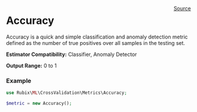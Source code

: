 <span style="float:right;"><a href="https://github.com/RubixML/RubixML/blob/master/src/CrossValidation/Metrics/Accuracy.php">Source</a></span>

# Accuracy
Accuracy is a quick and simple classification and anomaly detection metric defined as the number of true positives over all samples in the testing set.

**Estimator Compatibility:** Classifier, Anomaly Detector

**Output Range:** 0 to 1

### Example
```php
use Rubix\ML\CrossValidation\Metrics\Accuracy;

$metric = new Accuracy();
```